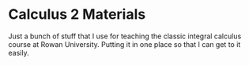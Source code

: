 # Calculus 2 Materials

Just a bunch of stuff that I use for teaching the classic integral calculus course at Rowan University. Putting it in one place so that I can get to it easily.

